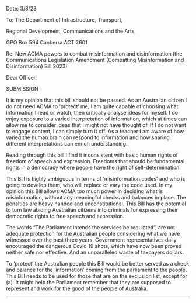 Date: 3/8/23

To: The Department of Infrastructure, Transport,

Regional Development, Communications and the Arts,

GPO Box 594 Canberra ACT 2601

Re: New ACMA powers to combat misinformation and disinformation (the Communications
Legislation Amendment (Combatting Misinformation and Disinformation) Bill 2023)

Dear Officer,

SUBMISSION

It is my opinion that this bill should not be passed. As an Australian citizen I do not need
ACMA to ‘protect’ me, I am quite capable of choosing what information I read or watch,
then critically analyse ideas for myself. I do enjoy exposure to a varied interpretation of
information, which at times can allow me to consider ideas that I might not have thought of.
If I do not want to engage content, I can simply turn it off. As a teacher I am aware of how
varied the human brain can respond to information and how sharing different
interpretations can enrich understanding.

Reading through this bill I find it inconsistent with basic human rights of freedom of speech
and expression. Freedoms that should be fundamental rights in a democracy where people
have the right of self-determination.

This Bill is highly ambiguous in terms of ‘misinformation codes’ and who is going to develop
them, who will replace or vary the code used. In my opinion this Bill allows ACMA too much
power in deciding what is misinformation, without any meaningful checks and balances in
place. The penalties are heavy handed and unconstitutional. This Bill has the potential to
turn law abiding Australian citizens into criminals for expressing their democratic rights to
free speech and expression.

The words “The Parliament intends the services be regulated”, are not adequate protection
for the Australian people considering what we have witnessed over the past three years.
Government representatives daily encouraged the dangerous Covid 19 shots, which have
now been proved neither safe nor effective. And an unparalleled waste of taxpayers dollars.

To ‘protect’ the Australian people this Bill would be better served as a check and balance for
the ‘information’ coming from the parliament to the people. This Bill needs to be used for
those that are on the exclusion list, except for (a). It might help the Parliament remember
that they are supposed to represent and work for the good of the people of Australia.


-----

